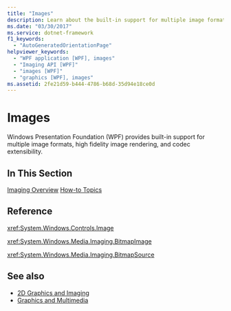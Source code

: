 ```yaml
---
title: "Images"
description: Learn about the built-in support for multiple image formats, high fidelity image rendering, and codec extensibility that is provided in Windows Presentation Foundation (WPF).
ms.date: "03/30/2017"
ms.service: dotnet-framework
f1_keywords: 
  - "AutoGeneratedOrientationPage"
helpviewer_keywords: 
  - "WPF application [WPF], images"
  - "Imaging API [WPF]"
  - "images [WPF]"
  - "graphics [WPF], images"
ms.assetid: 2fe21d59-b444-4786-b68d-35d94e18ce0d
---
```

# Images

Windows Presentation Foundation (WPF) provides built-in support for multiple image formats, high fidelity image rendering, and codec extensibility.

## In This Section

[Imaging Overview](imaging-overview.md)
[How-to Topics](imaging-how-to-topics.md)

## Reference

<xref:System.Windows.Controls.Image>

<xref:System.Windows.Media.Imaging.BitmapImage>

<xref:System.Windows.Media.Imaging.BitmapSource>

## See also

- [2D Graphics and Imaging](../advanced/optimizing-performance-2d-graphics-and-imaging.md)
- [Graphics and Multimedia](index.md)

